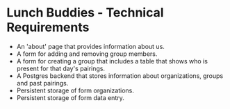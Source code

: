 # Lunch Buddies - Technical Requirements

* An 'about' page that provides information about us.
* A form for adding and removing group members.
* A form for creating a group that includes a table that shows who is present for that day's pairings.
* A Postgres backend that stores information about organizations, groups and past pairings.
* Persistent storage of form organizations.
* Persistent storage of form data entry.
